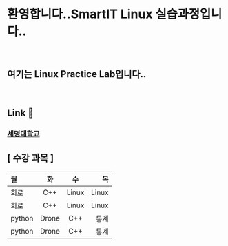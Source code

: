 ## <h1> 환영합니다..SmartIT Linux 실습과정입니다..</h1>
<p>
</p>
<br />
<h2>여기는 Linux Practice Lab입니다.. </h2>
<br />

<h2> </h2>




## Link 🏫
### [세명대학교](http://www.semyung.ac.kr)


## [ 수강 과목 ]
월|화|수|목
:---|:---:|:---:|---:
회로|C++|Linux|Linux
회로|C++|Linux|Linux
python|Drone|C++|통계
python|Drone|C++|통계
